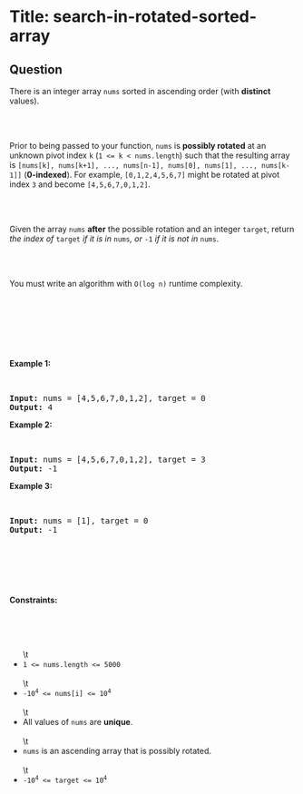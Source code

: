 # Title: search-in-rotated-sorted-array
## Question
<p>There is an integer array <code>nums</code> sorted in ascending order (with <strong>distinct</strong> values).</p><br><br><p>Prior to being passed to your function, <code>nums</code> is <strong>possibly rotated</strong> at an unknown pivot index <code>k</code> (<code>1 &lt;= k &lt; nums.length</code>) such that the resulting array is <code>[nums[k], nums[k+1], ..., nums[n-1], nums[0], nums[1], ..., nums[k-1]]</code> (<strong>0-indexed</strong>). For example, <code>[0,1,2,4,5,6,7]</code> might be rotated at pivot index <code>3</code> and become <code>[4,5,6,7,0,1,2]</code>.</p><br><br><p>Given the array <code>nums</code> <strong>after</strong> the possible rotation and an integer <code>target</code>, return <em>the index of </em><code>target</code><em> if it is in </em><code>nums</code><em>, or </em><code>-1</code><em> if it is not in </em><code>nums</code>.</p><br><br><p>You must write an algorithm with <code>O(log n)</code> runtime complexity.</p><br><br><p>&nbsp;</p><br><p><strong class=\"example\">Example 1:</strong></p><br><pre><strong>Input:</strong> nums = [4,5,6,7,0,1,2], target = 0<br><strong>Output:</strong> 4<br></pre><p><strong class=\"example\">Example 2:</strong></p><br><pre><strong>Input:</strong> nums = [4,5,6,7,0,1,2], target = 3<br><strong>Output:</strong> -1<br></pre><p><strong class=\"example\">Example 3:</strong></p><br><pre><strong>Input:</strong> nums = [1], target = 0<br><strong>Output:</strong> -1<br></pre><br><p>&nbsp;</p><br><p><strong>Constraints:</strong></p><br><br><ul><br>\t<li><code>1 &lt;= nums.length &lt;= 5000</code></li><br>\t<li><code>-10<sup>4</sup> &lt;= nums[i] &lt;= 10<sup>4</sup></code></li><br>\t<li>All values of <code>nums</code> are <strong>unique</strong>.</li><br>\t<li><code>nums</code> is an ascending array that is possibly rotated.</li><br>\t<li><code>-10<sup>4</sup> &lt;= target &lt;= 10<sup>4</sup></code></li><br></ul><br>

